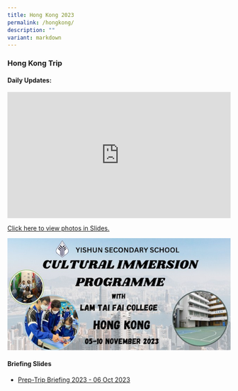 ```yaml
---
title: Hong Kong 2023
permalink: /hongkong/
description: ""
variant: markdown
---
```

### Hong Kong Trip

#### Daily Updates: 

<style>
  .iframe-container {
    position: relative;
    width: 100%;
    padding-bottom: 56.25%; /* 16:9 aspect ratio (height / width) */
  }

  .iframe-container iframe {
    position: absolute;
    top: 0;
    left: 0;
    width: 100%;
    height: 100%;
  }
</style>


<div class="iframe-container">
  <iframe allowfullscreen="true" frameborder="0" src="https://docs.google.com/presentation/d/e/2PACX-1vRQYuD_2icysDrRSCOq93-mTnqOxa8_CV2zu0vIOqzerqZJtoRqiMlhO11T_BhNO7h7hSWUSOJ9Mg24/embed?start=true&amp;loop=true&amp;delayms=5000"></iframe>
</div>

[Click here to view photos in Slides.](https://docs.google.com/presentation/d/1CJ7t24a2d-clHsZpB0r0JT1ZeTnYJ4E6mciRYqwmJz4/edit?usp=sharing)

![](/images/YSS%20Exp/YSS_Goes_Global/hongkong_trip.jpeg)

#### Briefing Slides

* [Prep-Trip Briefing 2023 - 06 Oct 2023](/files/YSS%20Goes%20Global/yss_hkg_pre-trip_briefing-2023-1.pdf)